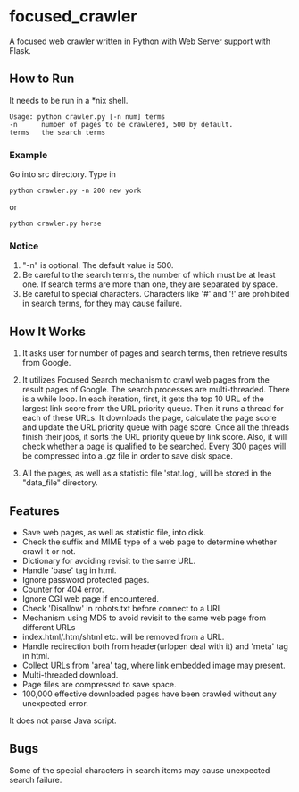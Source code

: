 focused_crawler
===============

A focused web crawler written in Python with Web Server support with Flask.

## How to Run
It needs to be run in a *nix shell.
``````
Usage: python crawler.py [-n num] terms
-n      number of pages to be crawlered, 500 by default.
terms   the search terms
``````
### Example
Go into src directory.
Type in
``````
python crawler.py -n 200 new york
``````
or
``````
python crawler.py horse
``````

### Notice
1. "-n" is optional. The default value is 500.
2. Be careful to the search terms, the number of which must be at least one. If search terms are more than one, they are separated by space.
3. Be careful to special characters. Characters like '#' and '!' are prohibited in search terms, for they may cause failure.


## How It Works
1. It asks user for number of pages and search terms, then retrieve results from Google.

2. It utilizes Focused Search mechanism to crawl web pages from the result pages of Google. The search processes are multi-threaded. There is a while loop. In each iteration, first, it gets the top 10 URL of the largest link score from the URL priority queue. Then it runs a thread for each of these URLs. It downloads the page, calculate the page score and update the URL priority queue with page score. Once all the threads finish their jobs, it sorts the URL priority queue by link score. Also, it will check whether a page is qualified to be searched. Every 300 pages will be compressed into a .gz file in order to save disk space.

3. All the pages, as well as a statistic file 'stat.log', will be stored in the "data_file" directory.


## Features
- Save web pages, as well as statistic file, into disk.
- Check the suffix and MIME type of a web page to determine whether crawl it or not.
- Dictionary for avoiding revisit to the same URL.
- Handle 'base' tag in html.
- Ignore password protected pages.
- Counter for 404 error.
- Ignore CGI web page if encountered.
- Check 'Disallow' in robots.txt before connect to a URL
- Mechanism using MD5 to avoid revisit to the same web page from different URLs
- index.html/.htm/shtml etc. will be removed from a URL.
- Handle redirection both from header(urlopen deal with it) and 'meta' tag in html.
- Collect URLs from 'area' tag, where link embedded image may present.
- Multi-threaded download. 
- Page files are compressed to save space.
- 100,000 effective downloaded pages have been crawled without any unexpected error.

It does not parse Java script. 


## Bugs
Some of the special characters in search items may cause unexpected search failure.


